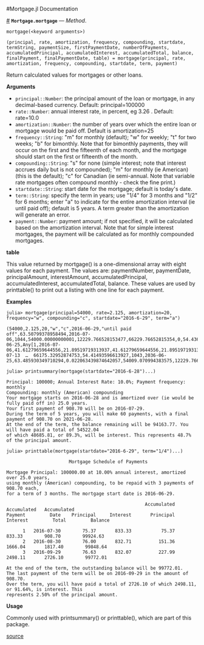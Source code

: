 
#Mortgage.jl Documentation



<a id='Mortgage.mortgage-Tuple{}' href='#Mortgage.mortgage-Tuple{}'>#</a>
**`Mortgage.mortgage`** &mdash; *Method*.



```
mortgage(<keyword arguments>)

(principal, rate, amortization, frequency, compounding, startdate, termString, paymentSize, firstPaymentDate, numberOfPayments, accumulatedPrincipal, accumulatedInterest, accumulatedTotal, balance, finalPayment, finalPaymentDate, table) = mortgage(principal, rate, amortization, frequency, compounding, startdate, term, payment)
```

Return calculated values for mortgages or other loans.

**Arguments**

  * `principal::Number`: the principal amount of the loan or mortgage, in any decimal-based currency. Default: principal=100000
  * `rate::Number`: annual interest rate, in percent, eg 3.26 . Default: rate=10.0
  * `amortization::Number`: the number of years over which the entire loan or mortgage would be paid off. Default is amortization=25
  * `frequency::String`: "m" for monthly (default); "w" for weekly; "t" for two weeks; "b" for bimonthly. Note that for bimonthly payments, they will occur on the first and the fifteenth of each month, and the mortgage should start on the first or fifteenth of the month.
  * `compounding::String`: "s" for none (simple interest; note that interest accrues daily but is not compounded); "m" for monthly (ie American) (this is the default); "c" for Canadian (ie semi-annual. Note that variable rate mortgages often compound monthly - check the fine print.)
  * `startdate::String`: start date for the mortgage; default is today's date.
  * `term::String`: specify the term in years; use "1/4" for 3 months and "1/2" for 6 months; enter "a" to indicate for the entire amortization interval (ie until paid off); default is 5 years. A term greater than the amortization will generate an error.
  * `payment::Number`: payment amount; if not specified, it will be calculated based on the amortization interval. Note that for simple interest mortgages, the payment will be calculated as for monthly compounded mortgages.

**table**

This value returned by mortgage() is a one-dimensional array with eight values for each payment. The values are:  	paymentNumber, paymentDate, principalAmount, interestAmount, accumulatedPrincipal, accumulatedInterest, accumulatedTotal, balance. These values are used by printtable() to print out a listing with one line for each payment.

**Examples**

```
julia> mortgage(principal=54000, rate=2.125, amortization=20, frequency="w", compounding="c", startdate="2016-6-29", term="a")

(54000,2.125,20,"w","c",2016-06-29,"until paid off",63.50799378958494,2016-07-06,1044,54000.00000000001,12229.766528153477,66229.76652815354,0,54.43699940601391,2036-06-25,Any[1,2016-07-06,41.61279659644556,21.89519719313937,41.61279659644556,21.89519719313937,63.50799378958494,53958.38720340355,2,2016-07-13  …  66175.32952874753,54.41493596613927,1043,2036-06-25,63.485930349710294,0.022063439874642057,54009.070994383575,12229.766528153477,66238.83752253711,-9.070994383571026])
```

```
julia> printsummary(mortgage(startdate="2016-6-28")...)

Principal: 100000; Annual Interest Rate: 10.0%; Payment frequency: monthly
Compounding: monthly (American) compounding
Your mortgage starts on 2016-06-28 and is amortized over (ie would be fully paid off in) 25.0 years.
Your first payment of 908.70 will be on 2016-07-29.
During the term of 5 years, you will make 60 payments, with a final payment of 908.70 on 2021-06-28.
At the end of the term, the balance remaining will be 94163.77. You will have paid a total of 54522.04
of which 48685.81, or 89.3%, will be interest. This represents 48.7% of the principal amount.
```

```
julia> printtable(mortgage(startdate="2016-6-29", term="1/4")...)

                       Mortgage Schedule of Payments

Mortgage Principal: 100000.00 at 10.00% annual interest, amortized over 25.0 years,
using monthly (American) compounding, to be repaid with 3 payments of 908.70 each,
for a term of 3 months. The mortgage start date is 2016-06-29.

                                                   Accumulated   Accumulated   Accumulated
Payment         Date    Principal     Interest       Principal      Interest         Total         Balance

      1   2016-07-30        75.37       833.33           75.37        833.33        908.70        99924.63
      2   2016-08-30        76.00       832.71          151.36       1666.04       1817.40        99848.64
      3   2016-09-29        76.63       832.07          227.99       2498.11       2726.10        99772.01

At the end of the term, the outstanding balance will be 99772.01.
The last payment of the term will be on 2016-09-29 in the amount of 908.70.
Over the term, you will have paid a total of 2726.10 of which 2498.11, or 91.64%, is interest. This
represents 2.50% of the principal amount.
```

**Usage**

Commonly used with printsummary() or printtable(), which are part of this package.


<a target='_blank' href='https://github.com/holder66/Mortgage.jl/tree/3ea70a71b19498d791c626b8c89f243b3939cf25/src/Mortgage.jl#L15-L78' class='documenter-source'>source</a><br>

